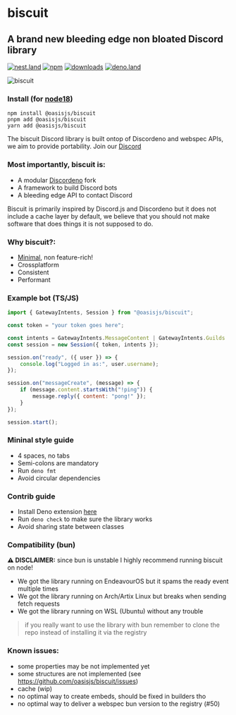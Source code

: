 # biscuit

## A brand new bleeding edge non bloated Discord library

[![nest.land](https://nest.land/badge.svg)](https://nest.land/package/biscuit)
[![npm](https://img.shields.io/npm/v/@oasisjs/biscuit?color=red&label=package&logo=npm&style=flat)](https://www.npmjs.com/package/@oasisjs/biscuit)
[![downloads](https://img.shields.io/npm/dw/@oasisjs/biscuit?color=green&logo=npm&style=flat)](https://www.npmjs.com/package/@oasisjs/biscuit)
[![deno.land](https://img.shields.io/badge/deno-%5E1.6.0-informational?color=blue&logo=deno&style=flat)](https://deno.land/x/biscuit)


<img style="text-align: center" align="middle" src="https://raw.githubusercontent.com/oasisjs/biscuit/main/assets/biscuit.svg" alt="biscuit" />

### Install (for [node18](https://nodejs.org/en/download/))

```sh-session
npm install @oasisjs/biscuit
pnpm add @oasisjs/biscuit
yarn add @oasisjs/biscuit
```

The biscuit Discord library is built ontop of Discordeno and webspec APIs, we aim to provide portability. Join our
[Discord](https://discord.gg/zmuvzzEFz2)

### Most importantly, biscuit is:

- A modular [Discordeno](https://github.com/discordeno/discordeno) fork
- A framework to build Discord bots
- A bleeding edge API to contact Discord

Biscuit is primarily inspired by Discord.js and Discordeno but it does not include a cache layer by default, we believe
that you should not make software that does things it is not supposed to do.

### Why biscuit?:

- [Minimal](https://en.wikipedia.org/wiki/Unix_philosophy), non feature-rich!
- Crossplatform
- Consistent
- Performant

### Example bot (TS/JS)

```js
import { GatewayIntents, Session } from "@oasisjs/biscuit";

const token = "your token goes here";

const intents = GatewayIntents.MessageContent | GatewayIntents.Guilds | GatewayIntents.GuildMessages;
const session = new Session({ token, intents });

session.on("ready", ({ user }) => {
    console.log("Logged in as:", user.username);
});

session.on("messageCreate", (message) => {
    if (message.content.startsWith("!ping")) {
        message.reply({ content: "pong!" });
    }
});

session.start();
```

### Mininal style guide

- 4 spaces, no tabs
- Semi-colons are mandatory
- Run `deno fmt`
- Avoid circular dependencies

### Contrib guide

- Install Deno extension [here](https://marketplace.visualstudio.com/items?itemName=denoland.vscode-deno)
- Run `deno check` to make sure the library works
- Avoid sharing state between classes

### Compatibility (bun)

**⚠️ DISCLAIMER:** since bun is unstable I highly recommend running biscuit on node!

- We got the library running on EndeavourOS but it spams the ready event multiple times
- We got the library running on Arch/Artix Linux but breaks when sending fetch requests
- We got the library running on WSL (Ubuntu) without any trouble

> if you really want to use the library with bun remember to clone the repo instead of installing it via the registry

### Known issues:

- some properties may be not implemented yet
- some structures are not implemented (see https://github.com/oasisjs/biscuit/issues)
- cache (wip)
- no optimal way to create embeds, should be fixed in builders tho
- no optimal way to deliver a webspec bun version to the registry (#50)
